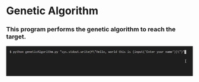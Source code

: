 # Genetic Algorithm

### This program performs the genetic algorithm to reach the target.
![Result](./output.gif)